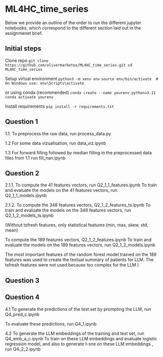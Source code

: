 # ML4HC_time_series

Below we provide an outline of the order to run the different jupyter notebooks, which correspond to the different section laid out in the assignmenet brief.


## Initial steps

Clone repo
`git clone https://github.com/olivermarketos/ML4HC_time_series.git
cd ML4HC_time_series`

Setup virtual environment
`python3 -m venv env`
`source env/bin/activate  # On Windows use: env\Scripts\activate`

or using conda (recommended)
`conda create --name yourenv python=3.11`
`conda activate yourenv`

Install requirements
`pip install -r requirements.txt`

## Question 1

1.1. 
To preprocess the raw data, run process_data.py

1.2 For some data vizualisation, run data_viz.ipynb

1.3 For forward filling followed by median filling in the preprocessed data files from 1.1 run fill_nan.ipynb

## Question 2

2.1.1. 
To compute the 41 features vectors, run Q2_1_1_features.ipynb
To train and evaluate the models on the 41 features vectors, run Q2_1_1_models.ipynb

2.1.2.
To compute the 348 features vectors, Q2_1_2_features_ts.ipynb
To train and evaluate the models on the 348 features vectors, run Q2_1_2_models_ts.ipynb

(Without tsfresh features, only statistical features (min, max, skew, std, mean)
    
To compute the 189 features vectors, Q2_1_2_features.ipynb
To train and evaluate the models on the 189 features vectors, run Q2_1_2_models.ipynb

The most important features of the random forest model trained on the 189 features was used to create the textual summary of patients for LLM.
The tsfresh features were not used because too complex for the LLM
)

## Question 3

## Question 4

4.1
To generate the predictions of the test set by prompting the LLM, run Q4_pred_c.ipynb

To evaluate these predictions, run Q4_1.ipynb

4.2
To generate the LLM embeddings of the training and test set, run Q4_emb_a_c.ipynb
To train on these LLM embeddings and evaluate logistic regression model, and also to generate t-sne on these LLM embeddings , run Q4_2_2.ipynb

